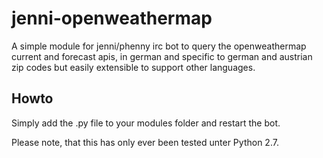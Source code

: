 # jenni-openweathermap
A simple module for jenni/phenny irc bot to query the openweathermap current and forecast apis, in german and specific to german and austrian zip codes but easily extensible to support other languages.

Howto
-----
Simply add the .py file to your modules folder and restart the bot.

Please note, that this has only ever been tested unter Python 2.7.
